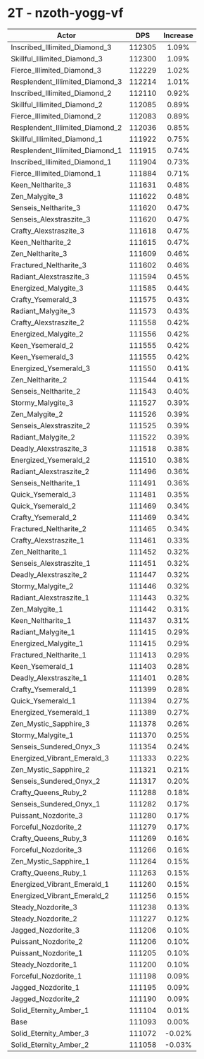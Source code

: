 # 2T - nzoth-yogg-vf
| Actor | DPS | Increase |
|---|:---:|:---:|
|Inscribed_Illimited_Diamond_3|112305|1.09%|
|Skillful_Illimited_Diamond_3|112300|1.09%|
|Fierce_Illimited_Diamond_3|112229|1.02%|
|Resplendent_Illimited_Diamond_3|112214|1.01%|
|Inscribed_Illimited_Diamond_2|112110|0.92%|
|Skillful_Illimited_Diamond_2|112085|0.89%|
|Fierce_Illimited_Diamond_2|112083|0.89%|
|Resplendent_Illimited_Diamond_2|112036|0.85%|
|Skillful_Illimited_Diamond_1|111922|0.75%|
|Resplendent_Illimited_Diamond_1|111915|0.74%|
|Inscribed_Illimited_Diamond_1|111904|0.73%|
|Fierce_Illimited_Diamond_1|111884|0.71%|
|Keen_Neltharite_3|111631|0.48%|
|Zen_Malygite_3|111622|0.48%|
|Senseis_Neltharite_3|111620|0.47%|
|Senseis_Alexstraszite_3|111620|0.47%|
|Crafty_Alexstraszite_3|111618|0.47%|
|Keen_Neltharite_2|111615|0.47%|
|Zen_Neltharite_3|111609|0.46%|
|Fractured_Neltharite_3|111602|0.46%|
|Radiant_Alexstraszite_3|111594|0.45%|
|Energized_Malygite_3|111585|0.44%|
|Crafty_Ysemerald_3|111575|0.43%|
|Radiant_Malygite_3|111573|0.43%|
|Crafty_Alexstraszite_2|111558|0.42%|
|Energized_Malygite_2|111556|0.42%|
|Keen_Ysemerald_2|111555|0.42%|
|Keen_Ysemerald_3|111555|0.42%|
|Energized_Ysemerald_3|111550|0.41%|
|Zen_Neltharite_2|111544|0.41%|
|Senseis_Neltharite_2|111543|0.40%|
|Stormy_Malygite_3|111527|0.39%|
|Zen_Malygite_2|111526|0.39%|
|Senseis_Alexstraszite_2|111525|0.39%|
|Radiant_Malygite_2|111522|0.39%|
|Deadly_Alexstraszite_3|111518|0.38%|
|Energized_Ysemerald_2|111510|0.38%|
|Radiant_Alexstraszite_2|111496|0.36%|
|Senseis_Neltharite_1|111491|0.36%|
|Quick_Ysemerald_3|111481|0.35%|
|Quick_Ysemerald_2|111469|0.34%|
|Crafty_Ysemerald_2|111469|0.34%|
|Fractured_Neltharite_2|111465|0.34%|
|Crafty_Alexstraszite_1|111461|0.33%|
|Zen_Neltharite_1|111452|0.32%|
|Senseis_Alexstraszite_1|111451|0.32%|
|Deadly_Alexstraszite_2|111447|0.32%|
|Stormy_Malygite_2|111446|0.32%|
|Radiant_Alexstraszite_1|111443|0.32%|
|Zen_Malygite_1|111442|0.31%|
|Keen_Neltharite_1|111437|0.31%|
|Radiant_Malygite_1|111415|0.29%|
|Energized_Malygite_1|111415|0.29%|
|Fractured_Neltharite_1|111413|0.29%|
|Keen_Ysemerald_1|111403|0.28%|
|Deadly_Alexstraszite_1|111401|0.28%|
|Crafty_Ysemerald_1|111399|0.28%|
|Quick_Ysemerald_1|111394|0.27%|
|Energized_Ysemerald_1|111389|0.27%|
|Zen_Mystic_Sapphire_3|111378|0.26%|
|Stormy_Malygite_1|111370|0.25%|
|Senseis_Sundered_Onyx_3|111354|0.24%|
|Energized_Vibrant_Emerald_3|111333|0.22%|
|Zen_Mystic_Sapphire_2|111321|0.21%|
|Senseis_Sundered_Onyx_2|111317|0.20%|
|Crafty_Queens_Ruby_2|111288|0.18%|
|Senseis_Sundered_Onyx_1|111282|0.17%|
|Puissant_Nozdorite_3|111280|0.17%|
|Forceful_Nozdorite_2|111279|0.17%|
|Crafty_Queens_Ruby_3|111269|0.16%|
|Forceful_Nozdorite_3|111266|0.16%|
|Zen_Mystic_Sapphire_1|111264|0.15%|
|Crafty_Queens_Ruby_1|111263|0.15%|
|Energized_Vibrant_Emerald_1|111260|0.15%|
|Energized_Vibrant_Emerald_2|111256|0.15%|
|Steady_Nozdorite_3|111238|0.13%|
|Steady_Nozdorite_2|111227|0.12%|
|Jagged_Nozdorite_3|111206|0.10%|
|Puissant_Nozdorite_2|111206|0.10%|
|Puissant_Nozdorite_1|111205|0.10%|
|Steady_Nozdorite_1|111200|0.10%|
|Forceful_Nozdorite_1|111198|0.09%|
|Jagged_Nozdorite_1|111195|0.09%|
|Jagged_Nozdorite_2|111190|0.09%|
|Solid_Eternity_Amber_1|111104|0.01%|
|Base|111093|0.00%|
|Solid_Eternity_Amber_3|111072|-0.02%|
|Solid_Eternity_Amber_2|111058|-0.03%|
